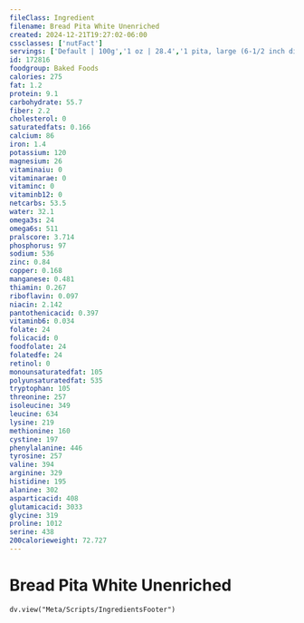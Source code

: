 ```yaml
---
fileClass: Ingredient
filename: Bread Pita White Unenriched
created: 2024-12-21T19:27:02-06:00
cssclasses: ['nutFact']
servings: ['Default | 100g','1 oz | 28.4','1 pita, large (6-1/2 inch dia) | 60']
id: 172816
foodgroup: Baked Foods
calories: 275
fat: 1.2
protein: 9.1
carbohydrate: 55.7
fiber: 2.2
cholesterol: 0
saturatedfats: 0.166
calcium: 86
iron: 1.4
potassium: 120
magnesium: 26
vitaminaiu: 0
vitaminarae: 0
vitaminc: 0
vitaminb12: 0
netcarbs: 53.5
water: 32.1
omega3s: 24
omega6s: 511
pralscore: 3.714
phosphorus: 97
sodium: 536
zinc: 0.84
copper: 0.168
manganese: 0.481
thiamin: 0.267
riboflavin: 0.097
niacin: 2.142
pantothenicacid: 0.397
vitaminb6: 0.034
folate: 24
folicacid: 0
foodfolate: 24
folatedfe: 24
retinol: 0
monounsaturatedfat: 105
polyunsaturatedfat: 535
tryptophan: 105
threonine: 257
isoleucine: 349
leucine: 634
lysine: 219
methionine: 160
cystine: 197
phenylalanine: 446
tyrosine: 257
valine: 394
arginine: 329
histidine: 195
alanine: 302
asparticacid: 408
glutamicacid: 3033
glycine: 319
proline: 1012
serine: 438
200calorieweight: 72.727
---
```


# Bread Pita White Unenriched

```dataviewjs
dv.view("Meta/Scripts/IngredientsFooter")
```